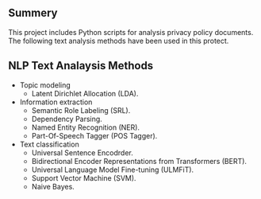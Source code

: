## Summery
This project includes Python scripts for analysis privacy policy documents. The following text analysis methods have been used in this protect.

## NLP Text Analaysis Methods
* Topic modeling 
    - Latent Dirichlet Allocation (LDA).
* Information extraction
    - Semantic Role Labeling (SRL).
    - Dependency Parsing.
    - Named Entity Recognition (NER).
    - Part-Of-Speech Tagger (POS Tagger).
* Text classification
    - Universal Sentence Encodrder.
    - Bidirectional Encoder Representations from Transformers (BERT).
    - Universal Language Model Fine-tuning (ULMFiT).
    - Support Vector Machine (SVM).
    - Naive Bayes.
